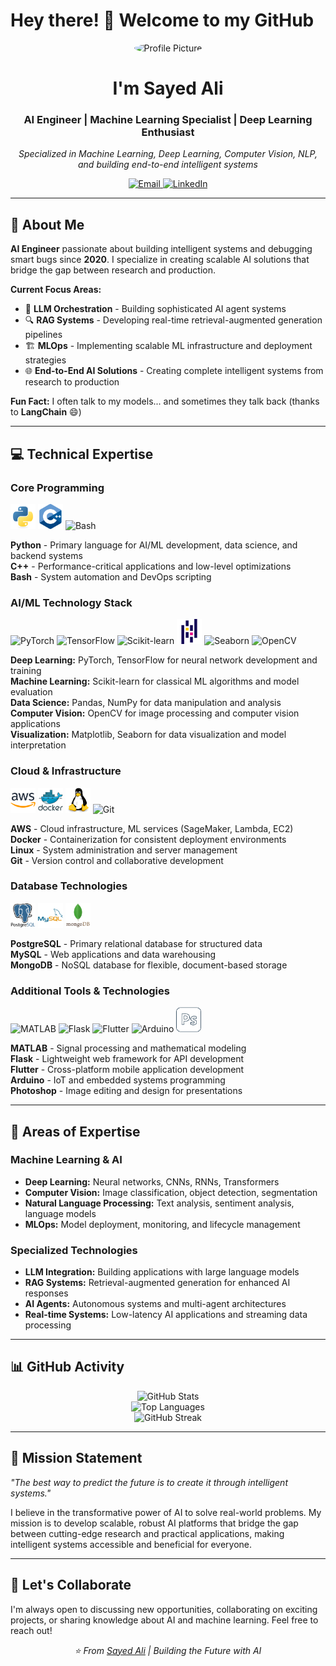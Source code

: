 # Hey there! 👋 Welcome to my GitHub

<div align="center">
  <img src="https://github.com/user-attachments/assets/5493dc53-6810-4572-b455-d3d581d25168" alt="Profile Picture" width="200" height="200" style="border-radius: 50%;" />
</div>

<h1 align="center">I'm Sayed Ali</h1>
<h3 align="center">AI Engineer | Machine Learning Specialist | Deep Learning Enthusiast</h3>

<p align="center">
  <em>Specialized in Machine Learning, Deep Learning, Computer Vision, NLP, and building end-to-end intelligent systems</em>
</p>

<div align="center">
  <a href="mailto:saiedhassaan2@gmail.com">
    <img src="https://img.shields.io/badge/Email-D14836?style=for-the-badge&logo=gmail&logoColor=white" alt="Email" />
  </a>
  <a href="https://www.linkedin.com/in/sayed-ali-482668262/">
    <img src="https://img.shields.io/badge/LinkedIn-0077B5?style=for-the-badge&logo=linkedin&logoColor=white" alt="LinkedIn" />
  </a>
</div>

---

## 🚀 About Me

**AI Engineer** passionate about building intelligent systems and debugging smart bugs since **2020**. I specialize in creating scalable AI solutions that bridge the gap between research and production.

**Current Focus Areas:**
- 🤖 **LLM Orchestration** - Building sophisticated AI agent systems
- 🔍 **RAG Systems** - Developing real-time retrieval-augmented generation pipelines  
- 🏗️ **MLOps** - Implementing scalable ML infrastructure and deployment strategies
- 🌐 **End-to-End AI Solutions** - Creating complete intelligent systems from research to production

**Fun Fact:** I often talk to my models... and sometimes they talk back (thanks to **LangChain** 😄)

---

## 💻 Technical Expertise

### **Core Programming**
<p align="left">
  <img src="https://raw.githubusercontent.com/devicons/devicon/master/icons/python/python-original.svg" alt="Python" width="40" height="40"/>
  <img src="https://raw.githubusercontent.com/devicons/devicon/master/icons/cplusplus/cplusplus-original.svg" alt="C++" width="40" height="40"/>
  <img src="https://www.vectorlogo.zone/logos/gnu_bash/gnu_bash-icon.svg" alt="Bash" width="40" height="40"/>
</p>

**Python** - Primary language for AI/ML development, data science, and backend systems  
**C++** - Performance-critical applications and low-level optimizations  
**Bash** - System automation and DevOps scripting

### **AI/ML Technology Stack**
<p align="left">
  <img src="https://www.vectorlogo.zone/logos/pytorch/pytorch-icon.svg" alt="PyTorch" width="40" height="40"/>
  <img src="https://www.vectorlogo.zone/logos/tensorflow/tensorflow-icon.svg" alt="TensorFlow" width="40" height="40"/>
  <img src="https://upload.wikimedia.org/wikipedia/commons/0/05/Scikit_learn_logo_small.svg" alt="Scikit-learn" width="40" height="40"/>
  <img src="https://raw.githubusercontent.com/devicons/devicon/2ae2a900d2f041da66e950e4d48052658d850630/icons/pandas/pandas-original.svg" alt="Pandas" width="40" height="40"/>
  <img src="https://seaborn.pydata.org/_images/logo-mark-lightbg.svg" alt="Seaborn" width="40" height="40"/>
  <img src="https://www.vectorlogo.zone/logos/opencv/opencv-icon.svg" alt="OpenCV" width="40" height="40"/>
</p>

**Deep Learning:** PyTorch, TensorFlow for neural network development and training  
**Machine Learning:** Scikit-learn for classical ML algorithms and model evaluation  
**Data Science:** Pandas, NumPy for data manipulation and analysis  
**Computer Vision:** OpenCV for image processing and computer vision applications  
**Visualization:** Matplotlib, Seaborn for data visualization and model interpretation

### **Cloud & Infrastructure**
<p align="left">
  <img src="https://raw.githubusercontent.com/devicons/devicon/master/icons/amazonwebservices/amazonwebservices-original-wordmark.svg" alt="AWS" width="40" height="40"/>
  <img src="https://raw.githubusercontent.com/devicons/devicon/master/icons/docker/docker-original-wordmark.svg" alt="Docker" width="40" height="40"/>
  <img src="https://raw.githubusercontent.com/devicons/devicon/master/icons/linux/linux-original.svg" alt="Linux" width="40" height="40"/>
  <img src="https://www.vectorlogo.zone/logos/git-scm/git-scm-icon.svg" alt="Git" width="40" height="40"/>
</p>

**AWS** - Cloud infrastructure, ML services (SageMaker, Lambda, EC2)  
**Docker** - Containerization for consistent deployment environments  
**Linux** - System administration and server management  
**Git** - Version control and collaborative development

### **Database Technologies**
<p align="left">
  <img src="https://raw.githubusercontent.com/devicons/devicon/master/icons/postgresql/postgresql-original-wordmark.svg" alt="PostgreSQL" width="40" height="40"/>
  <img src="https://raw.githubusercontent.com/devicons/devicon/master/icons/mysql/mysql-original-wordmark.svg" alt="MySQL" width="40" height="40"/>
  <img src="https://raw.githubusercontent.com/devicons/devicon/master/icons/mongodb/mongodb-original-wordmark.svg" alt="MongoDB" width="40" height="40"/>
</p>

**PostgreSQL** - Primary relational database for structured data  
**MySQL** - Web applications and data warehousing  
**MongoDB** - NoSQL database for flexible, document-based storage

### **Additional Tools & Technologies**
<p align="left">
  <img src="https://upload.wikimedia.org/wikipedia/commons/2/21/Matlab_Logo.png" alt="MATLAB" width="40" height="40"/>
  <img src="https://www.vectorlogo.zone/logos/pocoo_flask/pocoo_flask-icon.svg" alt="Flask" width="40" height="40"/>
  <img src="https://www.vectorlogo.zone/logos/flutterio/flutterio-icon.svg" alt="Flutter" width="40" height="40"/>
  <img src="https://cdn.worldvectorlogo.com/logos/arduino-1.svg" alt="Arduino" width="40" height="40"/>
  <img src="https://raw.githubusercontent.com/devicons/devicon/master/icons/photoshop/photoshop-line.svg" alt="Photoshop" width="40" height="40"/>
</p>

**MATLAB** - Signal processing and mathematical modeling  
**Flask** - Lightweight web framework for API development  
**Flutter** - Cross-platform mobile application development  
**Arduino** - IoT and embedded systems programming  
**Photoshop** - Image editing and design for presentations

---

## 🎯 Areas of Expertise

### **Machine Learning & AI**
- **Deep Learning:** Neural networks, CNNs, RNNs, Transformers
- **Computer Vision:** Image classification, object detection, segmentation
- **Natural Language Processing:** Text analysis, sentiment analysis, language models
- **MLOps:** Model deployment, monitoring, and lifecycle management

### **Specialized Technologies**
- **LLM Integration:** Building applications with large language models
- **RAG Systems:** Retrieval-augmented generation for enhanced AI responses
- **AI Agents:** Autonomous systems and multi-agent architectures
- **Real-time Systems:** Low-latency AI applications and streaming data processing

---

## 📊 GitHub Activity

<div align="center">
  <img src="https://github-readme-stats.vercel.app/api?username=sayedali&show_icons=true&theme=radical&count_private=true" alt="GitHub Stats" />
</div>

<div align="center">
  <img src="https://github-readme-stats.vercel.app/api/top-langs/?username=sayedali&layout=compact&theme=radical&langs_count=8" alt="Top Languages" />
</div>

<div align="center">
  <img src="https://github-readme-streak-stats.herokuapp.com/?user=sayedali&theme=radical" alt="GitHub Streak" />
</div>

---

## 🌟 Mission Statement

*"The best way to predict the future is to create it through intelligent systems."*

I believe in the transformative power of AI to solve real-world problems. My mission is to develop scalable, robust AI platforms that bridge the gap between cutting-edge research and practical applications, making intelligent systems accessible and beneficial for everyone.

---

## 🤝 Let's Collaborate

I'm always open to discussing new opportunities, collaborating on exciting projects, or sharing knowledge about AI and machine learning. Feel free to reach out!

<div align="center">
  <i>⭐️ From <a href="https://github.com/sayedali">Sayed Ali</a> | Building the Future with AI</i>
</div>
